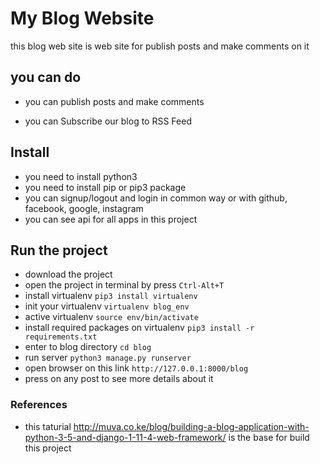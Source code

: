 # My Blog Website

this blog web site is web site for publish posts and make comments on it 

## you can do 

* you can publish posts and make comments

* you can Subscribe our blog to RSS Feed

## Install

* you need to install python3
* you need to install pip or pip3 package
* you can signup/logout  and login in common way or with github, facebook, google, instagram
* you can see api for all apps in this project

## Run the project

* download the project 
* open the project in terminal by press `Ctrl-Alt+T`
* install virtualenv `pip3 install virtualenv` 
* init your virtualenv `virtualenv blog_env` 
* active virtualenv `source env/bin/activate`
* install required packages on virtualenv `pip3 install -r requirements.txt`
* enter to blog directory `cd blog`
* run server `python3 manage.py runserver`
* open browser on this link `http://127.0.0.1:8000/blog`
* press on any post to see more details about it




### References
* this taturial http://muva.co.ke/blog/building-a-blog-application-with-python-3-5-and-django-1-11-4-web-framework/ is the base for build this project 
